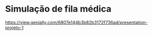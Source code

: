 # Simulação de fila médica
https://view.genially.com/6807e144b3b82b3172f736ad/presentation-projeto-1
